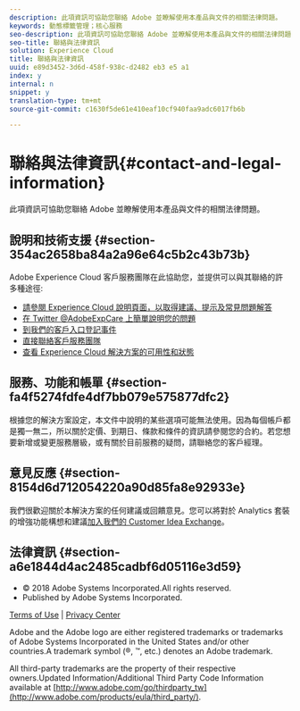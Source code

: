```yaml
---
description: 此項資訊可協助您聯絡 Adobe 並瞭解使用本產品與文件的相關法律問題。
keywords: 動態標籤管理；核心服務
seo-description: 此項資訊可協助您聯絡 Adobe 並瞭解使用本產品與文件的相關法律問題。
seo-title: 聯絡與法律資訊
solution: Experience Cloud
title: 聯絡與法律資訊
uuid: e89d3452-3d6d-458f-938c-d2482 eb3 e5 a1
index: y
internal: n
snippet: y
translation-type: tm+mt
source-git-commit: c1630f5de61e410eaf10cf940faa9adc6017fb6b

---
```



# 聯絡與法律資訊{#contact-and-legal-information}

此項資訊可協助您聯絡 Adobe 並瞭解使用本產品與文件的相關法律問題。

## 說明和技術支援 {#section-354ac2658ba84a2a96e64c5b2c43b73b}

Adobe Experience Cloud 客戶服務團隊在此協助您，並提供可以與其聯絡的許多種途徑:

* [請參閱 Experience Cloud 說明頁面，以取得建議、提示及常見問題解答](http://helpx.adobe.com/marketing-cloud.html)
* [在 Twitter @AdobeExpCare 上簡單說明您的問題](https://twitter.com/AdobeExpCare)
* [到我們的客戶入口登記事件](https://customers.omniture.com/login.php)
* [直接聯絡客戶服務團隊](http://helpx.adobe.com/marketing-cloud/contact-support.html)
* [查看 Experience Cloud 解決方案的可用性和狀態](http://status.adobe.com/)

## 服務、功能和帳單 {#section-fa4f5274fdfe4df7bb079e575877dfc2}

根據您的解決方案設定，本文件中說明的某些選項可能無法使用。因為每個帳戶都是獨一無二，所以關於定價、到期日、條款和條件的資訊請參閱您的合約。若您想要新增或變更服務層級，或有關於目前服務的疑問，請聯絡您的客戶經理。

## 意見反應 {#section-8154d6d712054220a90d85fa8e92933e}

我們很歡迎關於本解決方案的任何建議或回饋意見。您可以將對於 Analytics 套裝的增強功能構想和建議[加入我們的 Customer Idea Exchange](https://my.omniture.com/login/?r=%2Fp%2Fsuite%2Fcurrent%2Findex.html%3Fa%3DIdeasExchange.Redirect%26redirectreason%3Dnotregistered%26referer%3Dhttp%253A%252F%252Fideas.omniture.com%252Ft5%252FAdobe-Idea-Exchange-for-Omniture%252Fidb-p%252FIdeaExchange3)。

## 法律資訊 {#section-a6e1844d4ac2485cadbf6d05116e3d59}

<ul class="simplelist"> 
 <li> © 2018 Adobe Systems Incorporated.All rights reserved. </li> 
 <li> Published by Adobe Systems Incorporated. </li> 
</ul>

[Terms of Use](https://marketing.adobe.com/resources/help/en_US/terms.html) | [Privacy Center](http://www.adobe.com/privacy/policy.html)

Adobe and the Adobe logo are either registered trademarks or trademarks of Adobe Systems Incorporated in the United States and/or other countries.A trademark symbol (®, ™, etc.) denotes an Adobe trademark.

All third-party trademarks are the property of their respective owners.Updated Information/Additional Third Party Code Information available at [http://www.adobe.com/go/thirdparty_tw](http://www.adobe.com/products/eula/third_party/).
